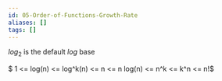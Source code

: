 ```yaml
---
id: 05-Order-of-Functions-Growth-Rate
aliases: []
tags: []
---
```


$log_2$ is the default $log$ base

$ 1 <= log(n) <= log^k(n) <= n <= n log(n) <= n^k <= k^n <= n!$
